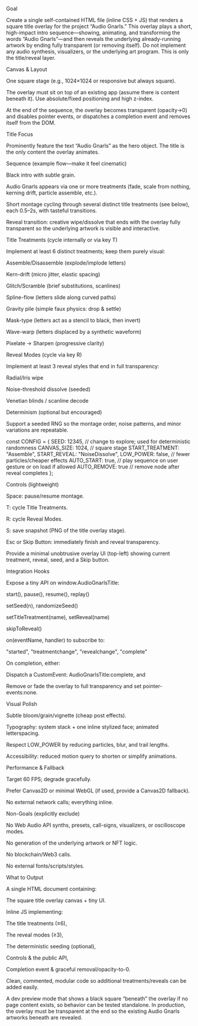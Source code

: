Goal

Create a single self-contained HTML file (inline CSS + JS) that renders a square title overlay for the project “Audio Gnarls.” This overlay plays a short, high-impact intro sequence—showing, animating, and transforming the words “Audio Gnarls”—and then reveals the underlying already-running artwork by ending fully transparent (or removing itself).
Do not implement any audio synthesis, visualizers, or the underlying art program. This is only the title/reveal layer.

Canvas & Layout

One square stage (e.g., 1024×1024 or responsive but always square).

The overlay must sit on top of an existing app (assume there is content beneath it). Use absolute/fixed positioning and high z-index.

At the end of the sequence, the overlay becomes transparent (opacity→0) and disables pointer events, or dispatches a completion event and removes itself from the DOM.

Title Focus

Prominently feature the text “Audio Gnarls” as the hero object. The title is the only content the overlay animates.

Sequence (example flow—make it feel cinematic)

Black intro with subtle grain.

Audio Gnarls appears via one or more treatments (fade, scale from nothing, kerning drift, particle assemble, etc.).

Short montage cycling through several distinct title treatments (see below), each 0.5–2s, with tasteful transitions.

Reveal transition: creative wipe/dissolve that ends with the overlay fully transparent so the underlying artwork is visible and interactive.

Title Treatments (cycle internally or via key T)

Implement at least 6 distinct treatments; keep them purely visual:

Assemble/Disassemble (explode/implode letters)

Kern-drift (micro jitter, elastic spacing)

Glitch/Scramble (brief substitutions, scanlines)

Spline-flow (letters slide along curved paths)

Gravity pile (simple faux physics: drop & settle)

Mask-type (letters act as a stencil to black, then invert)

Wave-warp (letters displaced by a synthetic waveform)

Pixelate → Sharpen (progressive clarity)

Reveal Modes (cycle via key R)

Implement at least 3 reveal styles that end in full transparency:

Radial/Iris wipe

Noise-threshold dissolve (seeded)

Venetian blinds / scanline decode

Determinism (optional but encouraged)

Support a seeded RNG so the montage order, noise patterns, and minor variations are repeatable.

const CONFIG = {
  SEED: 12345,          // change to explore; used for deterministic randomness
  CANVAS_SIZE: 1024,    // square stage
  START_TREATMENT: "Assemble",
  START_REVEAL: "NoiseDissolve",
  LOW_POWER: false,     // fewer particles/cheaper effects
  AUTO_START: true,     // play sequence on user gesture or on load if allowed
  AUTO_REMOVE: true     // remove node after reveal completes
};

Controls (lightweight)

Space: pause/resume montage.

T: cycle Title Treatments.

R: cycle Reveal Modes.

S: save snapshot (PNG of the title overlay stage).

Esc or Skip Button: immediately finish and reveal transparency.

Provide a minimal unobtrusive overlay UI (top-left) showing current treatment, reveal, seed, and a Skip button.

Integration Hooks

Expose a tiny API on window.AudioGnarlsTitle:

start(), pause(), resume(), replay()

setSeed(n), randomizeSeed()

setTitleTreatment(name), setReveal(name)

skipToReveal()

on(eventName, handler) to subscribe to:

"started", "treatmentchange", "revealchange", "complete"

On completion, either:

Dispatch a CustomEvent: AudioGnarlsTitle:complete, and

Remove or fade the overlay to full transparency and set pointer-events:none.

Visual Polish

Subtle bloom/grain/vignette (cheap post effects).

Typography: system stack + one inline stylized face; animated letterspacing.

Respect LOW_POWER by reducing particles, blur, and trail lengths.

Accessibility: reduced motion query to shorten or simplify animations.

Performance & Fallback

Target 60 FPS; degrade gracefully.

Prefer Canvas2D or minimal WebGL (if used, provide a Canvas2D fallback).

No external network calls; everything inline.

Non-Goals (explicitly exclude)

No Web Audio API synths, presets, call-signs, visualizers, or oscilloscope modes.

No generation of the underlying artwork or NFT logic.

No blockchain/Web3 calls.

No external fonts/scripts/styles.

What to Output

A single HTML document containing:

The square title overlay canvas + tiny UI.

Inline JS implementing:

The title treatments (≥6),

The reveal modes (≥3),

The deterministic seeding (optional),

Controls & the public API,

Completion event & graceful removal/opacity-to-0.

Clean, commented, modular code so additional treatments/reveals can be added easily.

A dev preview mode that shows a black square “beneath” the overlay if no page content exists, so behavior can be tested standalone. In production, the overlay must be transparent at the end so the existing Audio Gnarls artworks beneath are revealed.